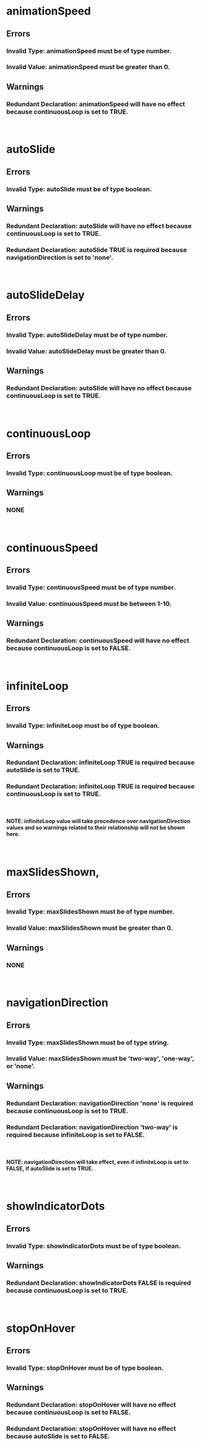 # animationSpeed

## Errors

### Invalid Type: animationSpeed must be of type number.

### Invalid Value: animationSpeed must be greater than 0.

## Warnings

### Redundant Declaration: animationSpeed will have no effect because continuousLoop is set to TRUE.

<br />

# autoSlide

## Errors

### Invalid Type: autoSlide must be of type boolean.

## Warnings

### Redundant Declaration: autoSlide will have no effect because continuousLoop is set to TRUE.

### Redundant Declaration: autoSlide TRUE is required because navigationDirection is set to 'none'.

<br />

# autoSlideDelay

## Errors

### Invalid Type: autoSlideDelay must be of type number.

### Invalid Value: autoSlideDelay must be greater than 0.

## Warnings

### Redundant Declaration: autoSlide will have no effect because continuousLoop is set to TRUE.

<br />

# continuousLoop

## Errors

### Invalid Type: continuousLoop must be of type boolean.

## Warnings

### NONE

<br />

# continuousSpeed

## Errors

### Invalid Type: continuousSpeed must be of type number.

### Invalid Value: continuousSpeed must be between 1-10.

## Warnings

### Redundant Declaration: continuousSpeed will have no effect because continuousLoop is set to FALSE.

<br />

# infiniteLoop

## Errors

### Invalid Type: infiniteLoop must be of type boolean.

## Warnings

### Redundant Declaration: infiniteLoop TRUE is required because autoSlide is set to TRUE.

### Redundant Declaration: infiniteLoop TRUE is required because continuousLoop is set to TRUE.

<br />

#### **NOTE: infiniteLoop value will take precedence over navigationDirection values and so warnings related to their relationship will not be shown here.**

<br />

# maxSlidesShown,

## Errors

### Invalid Type: maxSlidesShown must be of type number.

### Invalid Value: maxSlidesShown must be greater than 0.

## Warnings

### NONE

<br />

# navigationDirection

## Errors

### Invalid Type: maxSlidesShown must be of type string.

### Invalid Value: maxSlidesShown must be 'two-way', 'one-way', or 'none'.

## Warnings

### Redundant Declaration: navigationDirection 'none' is required because continuousLoop is set to TRUE.

### Redundant Declaration: navigationDirection 'two-way' is required because infiniteLoop is set to FALSE.

<br />

#### **NOTE: navigationDirection will take effect, even if infiniteLoop is set to FALSE, if autoSlide is set to TRUE.**

<br />

# showIndicatorDots

## Errors

### Invalid Type: showIndicatorDots must be of type boolean.

## Warnings

### Redundant Declaration: showIndicatorDots FALSE is required because continuousLoop is set to TRUE.

<br />

# stopOnHover

## Errors

### Invalid Type: stopOnHover must be of type boolean.

## Warnings

### Redundant Declaration: stopOnHover will have no effect because continuousLoop is set to FALSE.

### Redundant Declaration: stopOnHover will have no effect because autoSlide is set to FALSE.
